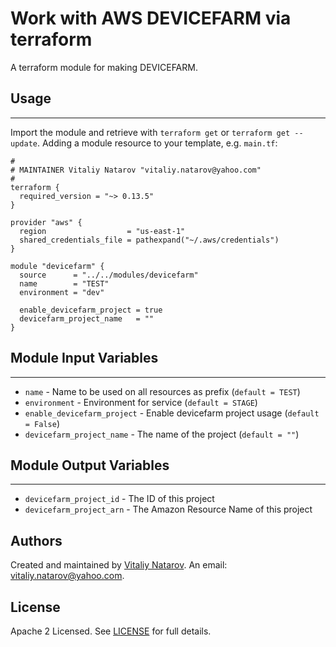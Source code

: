 # Work with AWS DEVICEFARM via terraform

A terraform module for making DEVICEFARM.


## Usage
----------------------
Import the module and retrieve with ```terraform get``` or ```terraform get --update```. Adding a module resource to your template, e.g. `main.tf`:

```
#
# MAINTAINER Vitaliy Natarov "vitaliy.natarov@yahoo.com"
#
terraform {
  required_version = "~> 0.13.5"
}

provider "aws" {
  region                  = "us-east-1"
  shared_credentials_file = pathexpand("~/.aws/credentials")
}

module "devicefarm" {
  source      = "../../modules/devicefarm"
  name        = "TEST"
  environment = "dev"

  enable_devicefarm_project = true
  devicefarm_project_name   = ""
}
```

## Module Input Variables
----------------------
- `name` - Name to be used on all resources as prefix (`default = TEST`)
- `environment` - Environment for service (`default = STAGE`)
- `enable_devicefarm_project` - Enable devicefarm project usage (`default = False`)
- `devicefarm_project_name` - The name of the project (`default = ""`)

## Module Output Variables
----------------------
- `devicefarm_project_id` - The ID of this project
- `devicefarm_project_arn` - The Amazon Resource Name of this project


## Authors

Created and maintained by [Vitaliy Natarov](https://github.com/SebastianUA). An email: [vitaliy.natarov@yahoo.com](vitaliy.natarov@yahoo.com).

## License

Apache 2 Licensed. See [LICENSE](https://github.com/SebastianUA/terraform/blob/master/LICENSE) for full details.
